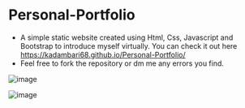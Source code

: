 # Personal-Portfolio 
* A simple static website created using Html, Css, Javascript and Bootstrap to introduce myself virtually.
You can check it out here https://kadambari68.github.io/Personal-Portfolio/
* Feel free to fork the repository or dm me any errors you find.

![image](https://user-images.githubusercontent.com/112871361/212694208-ef662827-78e0-4640-88bd-f3aec867cfdc.png)

![image](https://user-images.githubusercontent.com/112871361/212694317-7f2af51d-85f7-4000-84c7-2436009e03a5.png)


